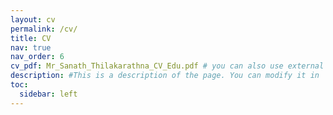 ```yaml
---
layout: cv
permalink: /cv/
title: CV
nav: true
nav_order: 6
cv_pdf: Mr_Sanath_Thilakarathna_CV_Edu.pdf # you can also use external links here
description: #This is a description of the page. You can modify it in '_pages/cv.md'. You can also change or remove the top pdf download button.
toc:
  sidebar: left
---
```

